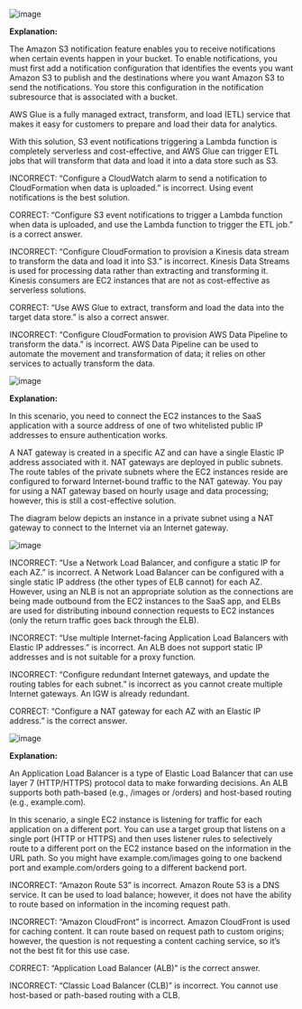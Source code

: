 ![image](https://user-images.githubusercontent.com/33947539/155714758-5166a2e2-6a99-4b6d-84f2-717d9831de5a.png)

**Explanation:**

The Amazon S3 notification feature enables you to receive notifications when certain events happen in your bucket. To enable notifications, you must first add a notification configuration that identifies the events you want Amazon S3 to publish and the destinations where you want Amazon S3 to send the notifications. You store this configuration in the notification subresource that is associated with a bucket.

AWS Glue is a fully managed extract, transform, and load (ETL) service that makes it easy for customers to prepare and load their data for analytics.

With this solution, S3 event notifications triggering a Lambda function is completely serverless and cost-effective, and AWS Glue can trigger ETL jobs that will transform that data and load it into a data store such as S3.

INCORRECT: “Configure a CloudWatch alarm to send a notification to CloudFormation when data is uploaded.” is incorrect. Using event notifications is the best solution.

CORRECT: “Configure S3 event notifications to trigger a Lambda function when data is uploaded, and use the Lambda function to trigger the ETL job.” is a correct answer.

INCORRECT: “Configure CloudFormation to provision a Kinesis data stream to transform the data and load it into S3.” is incorrect. Kinesis Data Streams is used for processing data rather than extracting and transforming it. Kinesis consumers are EC2 instances that are not as cost-effective as serverless solutions.

CORRECT: “Use AWS Glue to extract, transform and load the data into the target data store.” is also a correct answer.

INCORRECT: “Configure CloudFormation to provision AWS Data Pipeline to transform the data.” is incorrect. AWS Data Pipeline can be used to automate the movement and transformation of data; it relies on other services to actually transform the data.

![image](https://user-images.githubusercontent.com/33947539/155716326-3ff8abd0-f3ba-4f52-8663-7592af4fc98b.png)

**Explanation:**

In this scenario, you need to connect the EC2 instances to the SaaS application with a source address of one of two whitelisted public IP addresses to ensure authentication works.

A NAT gateway is created in a specific AZ and can have a single Elastic IP address associated with it. NAT gateways are deployed in public subnets. The route tables of the private subnets where the EC2 instances reside are configured to forward Internet-bound traffic to the NAT gateway. You pay for using a NAT gateway based on hourly usage and data processing; however, this is still a cost-effective solution.

The diagram below depicts an instance in a private subnet using a NAT gateway to connect to the Internet via an Internet gateway.

![image](https://user-images.githubusercontent.com/33947539/155716384-efc7a117-46fd-4b93-9e84-b8d1d1106e0a.png)

INCORRECT: “Use a Network Load Balancer, and configure a static IP for each AZ.” is incorrect. A Network Load Balancer can be configured with a single static IP address (the other types of ELB cannot) for each AZ. However, using an NLB is not an appropriate solution as the connections are being made outbound from the EC2 instances to the SaaS app, and ELBs are used for distributing inbound connection requests to EC2 instances (only the return traffic goes back through the ELB).

INCORRECT: “Use multiple Internet-facing Application Load Balancers with Elastic IP addresses.” is incorrect. An ALB does not support static IP addresses and is not suitable for a proxy function.

INCORRECT: “Configure redundant Internet gateways, and update the routing tables for each subnet.” is incorrect as you cannot create multiple Internet gateways. An IGW is already redundant.

CORRECT: “Configure a NAT gateway for each AZ with an Elastic IP address.” is the correct answer.

![image](https://user-images.githubusercontent.com/33947539/155717054-faf965e0-9edd-4106-80e3-a1cc9b4f6761.png)

**Explanation:**

An Application Load Balancer is a type of Elastic Load Balancer that can use layer 7 (HTTP/HTTPS) protocol data to make forwarding decisions. An ALB supports both path-based (e.g., /images or /orders) and host-based routing (e.g., example.com).

In this scenario, a single EC2 instance is listening for traffic for each application on a different port. You can use a target group that listens on a single port (HTTP or HTTPS) and then uses listener rules to selectively route to a different port on the EC2 instance based on the information in the URL path. So you might have example.com/images going to one backend port and example.com/orders going to a different backend port.

INCORRECT: “Amazon Route 53” is incorrect. Amazon Route 53 is a DNS service. It can be used to load balance; however, it does not have the ability to route based on information in the incoming request path.

INCORRECT: “Amazon CloudFront” is incorrect. Amazon CloudFront is used for caching content. It can route based on request path to custom origins; however, the question is not requesting a content caching service, so it’s not the best fit for this use case.

CORRECT: “Application Load Balancer (ALB)” is the correct answer.

INCORRECT: “Classic Load Balancer (CLB)” is incorrect. You cannot use host-based or path-based routing with a CLB.

